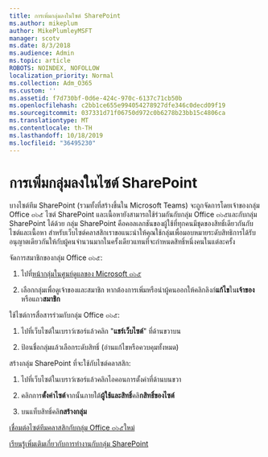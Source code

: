 ```yaml
---
title: การเพิ่มกลุ่มลงในไซต์ SharePoint
ms.author: mikeplum
author: MikePlumleyMSFT
manager: scotv
ms.date: 8/3/2018
ms.audience: Admin
ms.topic: article
ROBOTS: NOINDEX, NOFOLLOW
localization_priority: Normal
ms.collection: Adm_O365
ms.custom: ''
ms.assetid: f7d730bf-0d6e-424c-970c-6137c71cb50b
ms.openlocfilehash: c2bb1ce655e994054278927dfe346c0decd09f19
ms.sourcegitcommit: 037331d71f06750d972c0b6278b23bb15c4806ca
ms.translationtype: MT
ms.contentlocale: th-TH
ms.lasthandoff: 10/18/2019
ms.locfileid: "36495230"
---
```

# <a name="add-a-group-to-a-sharepoint-site"></a>การเพิ่มกลุ่มลงในไซต์ SharePoint

บางไซต์ทีม SharePoint (รวมทั้งที่สร้างขึ้นใน Microsoft Teams) จะถูกจัดการโดยเจ้าของกลุ่ม Office ๓๖๕ ไซต์ SharePoint และเนื้อหายังสามารถใช้ร่วมกันกับกลุ่ม Office ๓๖๕และกับกลุ่ม SharePoint ได้ด้วย กลุ่ม SharePoint คือคอลเลกชันของผู้ใช้ที่ทุกคนมีชุดของสิทธิ์เดียวกันกับไซต์และเนื้อหา สำหรับเว็บไซต์คลาสสิกเราขอแนะนำให้คุณใช้กลุ่มเพื่อมอบหมายระดับสิทธิการได้รับอนุญาตเดียวกันให้กับผู้คนจำนวนมากในครั้งเดียวแทนที่จะกำหนดสิทธิ์หนึ่งคนในแต่ละครั้ง
  
จัดการสมาชิกของกลุ่ม Office ๓๖๕:
  
1. ไปที่[หน้ากลุ่มในศูนย์ดูแลของ Microsoft ๓๖๕](https://portal.office.com/adminportal/home#/groups)
    
2. เลือกกลุ่มเพื่อดูเจ้าของและสมาชิก หากต้องการเพิ่มหรือนำผู้คนออกให้คลิกลิงก์**แก้ไข**ใน**เจ้าของ**หรือแถว**สมาชิก** 
    
ใช้ไซต์การสื่อสารร่วมกับกลุ่ม Office ๓๖๕:
  
1. ไปที่เว็บไซต์ในเบราว์เซอร์แล้วคลิก "**แชร์เว็บไซต์**" ที่ด้านขวาบน 
    
2. ป้อนชื่อกลุ่มแล้วเลือกระดับสิทธิ์ (อ่านแก้ไขหรือควบคุมทั้งหมด)
    
สร้างกลุ่ม SharePoint ที่จะใช้กับไซต์คลาสสิก:
  
1. ไปที่เว็บไซต์ในเบราว์เซอร์แล้วคลิกไอคอนการตั้งค่าที่ด้านบนขวา
    
2. คลิกการ**ตั้งค่าไซต์**จากนั้นภายใต้**ผู้ใช้และสิทธิ์**คลิ**กสิทธิ์ของไซต์**
    
3. บนแท็บสิทธิ์คลิ**กสร้างกลุ่ม**
    
[เชื่อมต่อไซต์ทีมคลาสสิกกับกลุ่ม Office ๓๖๕ใหม่](https://go.microsoft.com/fwlink/?linkid=2008654)
  
[เรียนรู้เพิ่มเติมเกี่ยวกับการทำงานกับกลุ่ม SharePoint](https://go.microsoft.com/fwlink/?linkid=874658)
  

